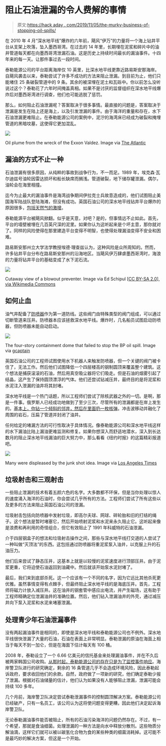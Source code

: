 # 阻止石油泄漏的令人费解的事情

> 原文:[https://hack aday . com/2019/11/05/the-murky-business-of-stopping-oil-spills/](https://hackaday.com/2019/11/05/the-murky-business-of-stopping-oil-spills/)

在 2010 年 4 月“深水地平线”爆炸的六年前，飓风“伊万”的力量将一个海上钻井平台从支架上吹落，坠入墨西哥湾。在过去的 14 年里，长期埋在泥浆和碎片中的油井管道每天都在向墨西哥湾泄漏石油。这是历史上持续时间最长的漏油事件。十四年来的每一天。让那件事过去一段时间。

泰勒能源公司的平台距离海岸仅 10 英里，比深水地平线更靠近路易斯安那海岸。自飓风袭击以来，泰勒尝试了许多不成功的方法来阻止泄漏。到目前为止，他们只能堵住 25 条破裂管道中的 9 条。其余的被深埋在泥土和瓦砾中。你以前怎么没听说过这个？泰勒花了六年时间掩盖真相。如果不是讨厌的监督组织在深水地平线爆炸后对墨西哥湾进行调查，他们也可能逃脱了惩罚。

那么，如何阻止石油泄漏呢？答案取决于很多事情。最直接的问题是，答案取决于泄漏是发生在陆上还是海上，以及引发泄漏的事件。由于海洋的重量和存在，水下石油泄漏更难阻止。在泰勒能源公司的案例中，泥泞的海湾床已经成为破裂和掩埋管道的黑暗坟墓，这使得它更加混乱。

[![](../Images/47dcbde805c3a1ac5f05435bbae71283.png)](https://hackaday.com/wp-content/uploads/2019/06/exxon-valdez-3.png)

Oil plume from the wreck of the Exxon Valdez. Image via [The Atlantic](https://www.theatlantic.com/photo/2014/03/remembering-the-exxon-valdez-oil-spill/100703/)

## 漏油的方式不止一种

石油泄漏有很多原因，从纯粹的事故到战争行为，不一而足。1989 年，埃克森·瓦尔迪兹号油轮因雷达损坏和船长缺席而搁浅。管道破裂，地下储存罐泄漏。偶尔，油轮会在海里相撞。

迄今为止最大的漏油事件是海湾战争期间伊拉克士兵故意造成的，他们试图阻止美国海军陆战队登陆海滩，但没有成功。英国石油公司的深水地平线钻井平台爆炸的原因很多，[包括天然气的激增](https://www.britannica.com/event/Deepwater-Horizon-oil-spill)。

泰勒能源平台被飓风掀翻。似乎是天意，对吧？是的，但事情远不止如此。首先，平台的墙壁被埋在几百英尺深的泥里。如果你认为这听起来是个坏主意，那你就对了。同样的风险使得在那里建造平台变得不明智，也使得处理漏油变得不安全和困难。

路易斯安那州立大学法学教授埃德·理查兹认为，这种风险是众所周知的。然而，许多钻井平台分布在路易斯安那州的沿海地区。当飓风伊万肆虐墨西哥湾时，海浪的力量将钻井平台的基础变成了水下泥石流。

[![](../Images/813080648fcc000fd94c2a5e1d7e7754.png)](https://hackaday.com/wp-content/uploads/2019/06/blowout-preventer.png)

Cutaway view of a blowout preventer. Image via Ed Schipul [[CC BY-SA 2.0](https://creativecommons.org/licenses/by-sa/2.0)], [via Wikimedia Commons](https://commons.wikimedia.org/wiki/File:Blowout_Preventer_(BOP)_Cut_Away.jpg)

## 如何止血

油气井配备了[防喷器](https://archive.nytimes.com/www.nytimes.com/interactive/2010/06/21/us/20100621-bop.html)作为第一道防线。这些阀门由特殊类型的阀门组成，可以通过切断管道来压井。防喷器本应该拯救深水地平线。爆炸时，几名船员试图启动防喷器，但防喷器未能自动启动。

[![](../Images/bd5c860be53c1932bdee4da0cfcb19d2.png)](https://hackaday.com/wp-content/uploads/2019/09/containment-dome.png)

The four-story containment dome that failed to stop the BP oil spill. Image via [gcaptain](https://gcaptain.com/bps-containment-dome/)

英国石油公司的工程师试图使用水下机器人来触发防喷器，但一个关键的阀门被卡住了，无法工作。然后他们试图降低一个四层楼高的钢制圆顶来覆盖整个建筑。这个想法是捕获滚滚的石油，然后用真空吸尘器将它们吸走。但是石油的烟雾引起了结晶，这产生了保持圆顶漂浮的气体。他们还尝试钻减压井，最终目的是将泥浆和水泥注入泄漏的油井将其封堵。

深水地平线是一个热门话题，所以工程师们尝试了除核武器之外的一切。是啊，那是一件事。俄罗斯人已经成功地做到了至少三次，尽管所有的泄漏都是在岸上发生的。[基本上，你钻一个倾斜的邻井，然后在里面扔一枚核弹](https://www.military.com/video/nuclear-bombs/nuclear-weapons/soviet-nuke-plugs-leaking-gas-well/664169062001)。冲击波移动并融化了周围的岩石，压扁了管道并封闭了油井。

任何给定的堵漏方法的可行性取决于具体情况。像泰勒能源公司和深水地平线这样的水下漏油比陆上漏油更难监测和修复。如果你想深入而舒适地潜水，深入到长达数月的阻止深水地平线漏油的巨大努力中，那么看看《纽约时报》的这篇精彩报道吧。

[![](../Images/8d1c54d1e01a7dd0f34343d63efa50a5.png)](https://hackaday.com/wp-content/uploads/2019/10/junk-shot-protester.png)

Many were displeased by the junk shot idea. Image via [Los Angeles Times](https://www.latimes.com/nation/la-na-oil-rig-20100423-pictures-photogallery.html)

## 垃圾射击和三观射击

一些阻止泄漏的技术有着五颜六色的名字。大多数都不环保，但是当你处理以惊人的速度涌入海洋的石油时，你会尝试几乎所有的方法。工程师们尝试了所有这些以及更多的方法来阻止英国石油公司的泄漏。

垃圾射击包括向防喷器中发射垃圾，即高尔夫球、网球、碎轮胎和旧的打结的绳子。这个想法是暂时堵塞它，然后开始喷射泥浆和水泥来永久阻止它。这听起来像是浪费和再利用的奇怪组合，但它有效阻止了 1991 年科威特的石油泄漏。

介于四层钢盒子的想法和垃圾射击操作之间，那些与深水地平线打交道的人尝试了一种叫做“灭顶法”的东西。这包括通过防喷器将重泥浆泵入油井，以克服上升的石油压力。

他们后来尝试了静态压井，这基本上就是以较慢的泥浆速度进行顶部压井。由于泥浆更重，它将迫使石油返回到油藏中。然后就该开始泵水泥封堵了。

最后，我们来到底部杀死。这一个应该有一个不同的名字，因为它远比其他杀死更优雅。虽然事情变得有点棘手，但最终阻止深水地平线的是海底压井。首先，工程师将磁力计放入减压井。这在油井的钢套管中感应出电流，并产生磁场，这有助于工程师精确定位泄漏油井的准确位置。然后，他们钻入泄漏油井的外壳，通过减压井向下泵入泥浆和水泥来堵塞泄漏。

## 处理青少年石油泄漏事件

没有两起漏油事件是相同的，即使是深水地平线和泰勒能源公司也不例外。深水地平线很快泄漏了大量的石油，石油在表面上非常明显。泰勒泄漏的原油在海面上相当于每天不到一加仑，但是在海面下估计每天有 100 桶。

2008 年，泰勒设立了一个 6.66 亿美元的信托基金来处理漏油事件，并在不久后被两家韩国公司收购。[从那时起，泰勒能源公司的存在只是为了监控事件响应](https://mc20response.com)。海岸警卫队进行的研究确定，剩余的 16 条管道几乎不会造成环境风险，因此泰勒起诉政府，要求收回他们的余款。自然，政府做了一项新的研究，他们确定泰勒少报了泄漏。根据对石油储量的估计，他们认为如果没有人能够阻止泄漏，泄漏可能会持续 100 多年。

几个月前，海岸警卫队决定尝试泰勒泄漏事件的控制圆顶解决方案。泰勒能源公司已经破产，只有一名员工，该公司认为这将使问题变得更糟，因此他们决定起诉海岸警卫队。

无论泰勒漏油事件能否被阻止，所有的石油污染海洋的问题仍然存在。不过，有一个希望，那就是食油细菌。处理泄漏的一种方法是向水中释放分散剂。这些物质分解油滴，这样它们就可以被以碳氢化合物为食的某些种类的细菌消耗掉。这可能不是最巧妙的解决方案，但这是一个开始。